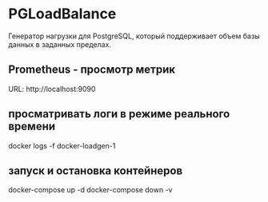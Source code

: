 # PGLoadBalance

Генератор нагрузки для PostgreSQL, который поддерживает объем базы данных в заданных пределах.

## Prometheus - просмотр метрик
URL: http://localhost:9090

## просматривать логи в режиме реального времени
docker logs -f docker-loadgen-1

## запуск и остановка контейнеров
docker-compose up -d
docker-compose down -v